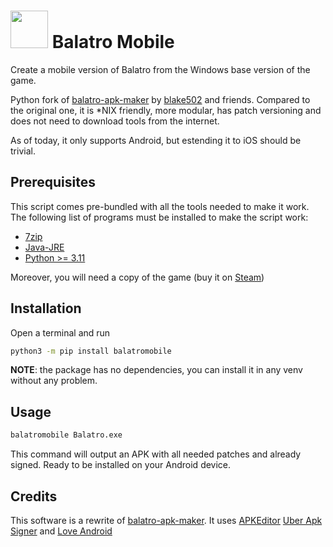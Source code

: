 # <img src="icon.png" width="60px"/> Balatro Mobile

Create a mobile version of Balatro from the Windows base version of the game. 

Python fork of [balatro-apk-maker](https://github.com/blake502/balatro-apk-maker) by [blake502](https://github.com/blake502) and friends. Compared to the original one, it is *NIX friendly, more modular, has patch versioning and does not need to download tools from the internet.

As of today, it only supports Android, but estending it to iOS should be trivial.


## Prerequisites
This script comes pre-bundled with all the tools needed to make it work. The following list of programs must be installed to make the script work:
* [7zip](https://www.7-zip.org/)
* [Java-JRE](https://www.java.com/en/download/manual.jsp)
* [Python >= 3.11](https://www.python.org/)

Moreover, you will need a copy of the game (buy it on [Steam](https://store.steampowered.com/app/2379780/Balatro/))

## Installation
Open a terminal and run
```bash
python3 -m pip install balatromobile
```

**NOTE**: the package has no dependencies, you can install it in any venv without any problem.

## Usage
```bash
balatromobile Balatro.exe
```
This command will output an APK with all needed patches and already signed. Ready to be installed on your Android device.

## Credits
This software is a rewrite of [balatro-apk-maker](https://github.com/blake502/balatro-apk-maker). It uses [APKEditor](https://github.com/REAndroid/APKEditor) [Uber Apk Signer](https://github.com/patrickfav/uber-apk-signer) and [Love Android](https://github.com/love2d/love-android)